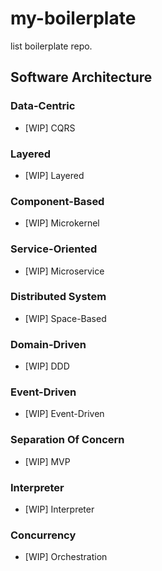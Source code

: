 # my-boilerplate
list boilerplate repo.

## Software Architecture
### Data-Centric
 - [WIP] CQRS
### Layered
 - [WIP] Layered
### Component-Based
 - [WIP] Microkernel
### Service-Oriented
 - [WIP] Microservice
### Distributed System
 - [WIP] Space-Based
### Domain-Driven
 - [WIP] DDD
### Event-Driven
 - [WIP] Event-Driven
### Separation Of Concern
 - [WIP] MVP
### Interpreter
 - [WIP] Interpreter
### Concurrency
 - [WIP] Orchestration